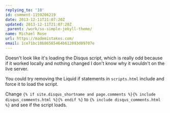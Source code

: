 ```yaml
---
replying_to: '10'
id: comment-1159206219
date: 2013-12-11T21:07:20Z
updated: 2013-12-11T21:07:20Z
_parent: /work/so-simple-jekyll-theme/
name: Michael Rose
url: https://mademistakes.com/
email: 1ce71bc10b86565464b612093d89707e
---
```


Doesn't look like it's loading the Disqus script, which is really odd
because if it worked locally and nothing changed I don't know why it wouldn't on
the live server.

You could try removing the Liquid if statements in `scripts.html`
include and force it to load the script.

Change `{% if site.disqus_shortname and page.comments %}{% include disqus_comments.html %}{% endif %}` to `{% include
disqus_comments.html %}` and see if the script loads.
